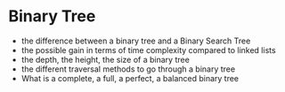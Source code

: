 # Binary Tree
* the difference between a binary tree and a Binary Search Tree
* the possible gain in terms of time complexity compared to linked lists
* the depth, the height, the size of a binary tree
* the different traversal methods to go through a binary tree
* What is a complete, a full, a perfect, a balanced binary tree
